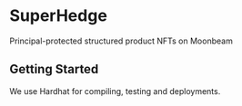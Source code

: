 # SuperHedge

Principal-protected structured product NFTs on Moonbeam

## Getting Started

We use Hardhat for compiling, testing and deployments.
